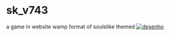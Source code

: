 # sk_v743
a game in website wamp format of soulslike themed
<a href="https://ibb.co/q9SBfcP"><img src="https://i.ibb.co/5v0TySf/desenho.gif" alt="desenho" border="0"></a>
